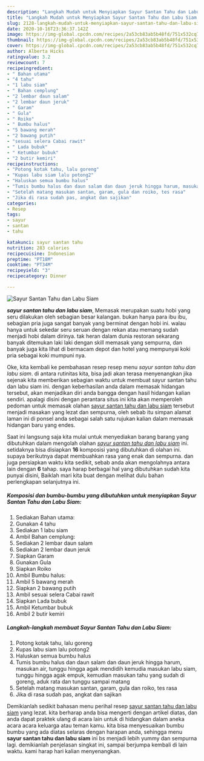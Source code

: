 ```yaml
---
description: "Langkah Mudah untuk Menyiapkan Sayur Santan Tahu dan Labu Siam Lezat"
title: "Langkah Mudah untuk Menyiapkan Sayur Santan Tahu dan Labu Siam Lezat"
slug: 2128-langkah-mudah-untuk-menyiapkan-sayur-santan-tahu-dan-labu-siam-lezat
date: 2020-10-16T23:36:37.142Z
image: https://img-global.cpcdn.com/recipes/2a53cb83ab5b48fd/751x532cq70/sayur-santan-tahu-dan-labu-siam-foto-resep-utama.jpg
thumbnail: https://img-global.cpcdn.com/recipes/2a53cb83ab5b48fd/751x532cq70/sayur-santan-tahu-dan-labu-siam-foto-resep-utama.jpg
cover: https://img-global.cpcdn.com/recipes/2a53cb83ab5b48fd/751x532cq70/sayur-santan-tahu-dan-labu-siam-foto-resep-utama.jpg
author: Alberta Hicks
ratingvalue: 3.2
reviewcount: 7
recipeingredient:
- " Bahan utama"
- "4 tahu"
- "1 labu siam"
- " Bahan cemplung"
- "2 lembar daun salam"
- "2 lembar daun jeruk"
- " Garam"
- " Gula"
- " Roiko"
- " Bumbu halus"
- "5 bawang merah"
- "2 bawang putih"
- "sesuai selera Cabai rawit"
- " Lada bubuk"
- " Ketumbar bubuk"
- "2 butir kemiri"
recipeinstructions:
- "Potong kotak tahu, lalu goreng"
- "Kupas labu siam lalu potong2"
- "Haluskan semua bumbu halus"
- "Tumis bumbu halus dan daun salam dan daun jeruk hingga harum, masukan air, tunggu hingga agak mendidih kemudia masukan labu siam, tunggu hingga agak empuk, kemudian masukan tahu yang sudah di goreng, aduk rata dan tunggu sampai matang"
- "Setelah matang masukan santan, garam, gula dan roiko, tes rasa"
- "Jika di rasa sudah pas, angkat dan sajikan"
categories:
- Resep
tags:
- sayur
- santan
- tahu

katakunci: sayur santan tahu 
nutrition: 283 calories
recipecuisine: Indonesian
preptime: "PT18M"
cooktime: "PT34M"
recipeyield: "3"
recipecategory: Dinner

---
```



![Sayur Santan Tahu dan Labu Siam](https://img-global.cpcdn.com/recipes/2a53cb83ab5b48fd/751x532cq70/sayur-santan-tahu-dan-labu-siam-foto-resep-utama.jpg)

<b><i>sayur santan tahu dan labu siam</i></b>, Memasak merupakan suatu hobi yang seru dilakukan oleh sebagian besar kalangan. bukan hanya para ibu ibu, sebagian pria juga sangat banyak yang berminat dengan hobi ini. walau hanya untuk sekedar seru seruan dengan rekan atau memang sudah menjadi hobi dalam dirinya. tak heran dalam dunia restoran sekarang banyak ditemukan laki laki dengan skill memasak yang sempurna, dan banyak juga kita lihat di bermacam depot dan hotel yang mempunyai koki pria sebagai koki mumpuni nya.

Oke, kita kembali ke pembahasan resep resep menu <i>sayur santan tahu dan labu siam</i>. di antara rutinitas kita, bisa jadi akan terasa menyenangkan jika sejenak kita memberikan sebagian waktu untuk membuat sayur santan tahu dan labu siam ini. dengan keberhasilan anda dalam memasak hidangan tersebut, akan menjadikan diri anda bangga dengan hasil hidangan kalian sendiri. apalagi disini dengan perantara situs ini kita akan memperoleh pedoman untuk memasak olahan <u>sayur santan tahu dan labu siam</u> tersebut menjadi masakan yang lezat dan sempurna, oleh sebab itu simpan alamat laman ini di ponsel anda sebagai salah satu rujukan kalian dalam memasak hidangan baru yang endes.




Saat ini langsung saja kita mulai untuk menyediakan barang barang yang dibutuhkan dalam mengolah olahan <u><i>sayur santan tahu dan labu siam</i></u> ini. setidaknya bisa disiapkan <b>16</b> komposisi yang dibutuhkan di olahan ini. supaya berikutnya dapat membuahkan rasa yang enak dan sempurna. dan juga persiapkan waktu kita sedikit, sebab anda akan mengolahnya antara lain dengan <b>6</b> tahap. saya harap berbagai hal yang dibutuhkan sudah kita punyai disini, Baiklah mari kita buat dengan melihat dulu bahan perlengkapan selanjutnya ini.

<!--inarticleads1-->

##### Komposisi dan bumbu-bumbu yang dibutuhkan untuk menyiapkan Sayur Santan Tahu dan Labu Siam:

1. Sediakan  Bahan utama:
1. Gunakan 4 tahu
1. Sediakan 1 labu siam
1. Ambil  Bahan cemplung:
1. Sediakan 2 lembar daun salam
1. Sediakan 2 lembar daun jeruk
1. Siapkan  Garam
1. Gunakan  Gula
1. Siapkan  Roiko
1. Ambil  Bumbu halus:
1. Ambil 5 bawang merah
1. Siapkan 2 bawang putih
1. Ambil sesuai selera Cabai rawit
1. Siapkan  Lada bubuk
1. Ambil  Ketumbar bubuk
1. Ambil 2 butir kemiri




<!--inarticleads2-->

##### Langkah-langkah membuat Sayur Santan Tahu dan Labu Siam:

1. Potong kotak tahu, lalu goreng
1. Kupas labu siam lalu potong2
1. Haluskan semua bumbu halus
1. Tumis bumbu halus dan daun salam dan daun jeruk hingga harum, masukan air, tunggu hingga agak mendidih kemudia masukan labu siam, tunggu hingga agak empuk, kemudian masukan tahu yang sudah di goreng, aduk rata dan tunggu sampai matang
1. Setelah matang masukan santan, garam, gula dan roiko, tes rasa
1. Jika di rasa sudah pas, angkat dan sajikan




Demikianlah sedikit bahasan menu perihal resep <u>sayur santan tahu dan labu siam</u> yang lezat. kita berharap anda bisa mengerti dengan artikel diatas, dan anda dapat praktek ulang di acara lain untuk di hidangkan dalam aneka acara acara keluarga atau teman kamu. kita bisa menyesuaikan bumbu bumbu yang ada diatas selaras dengan harapan anda, sehingga menu <b>sayur santan tahu dan labu siam</b> ini bs menjadi lebih yummy dan sempurna lagi. demikianlah penjelasan singkat ini, sampai berjumpa kembali di lain waktu. kami harap hari kalian menyenangkan.
